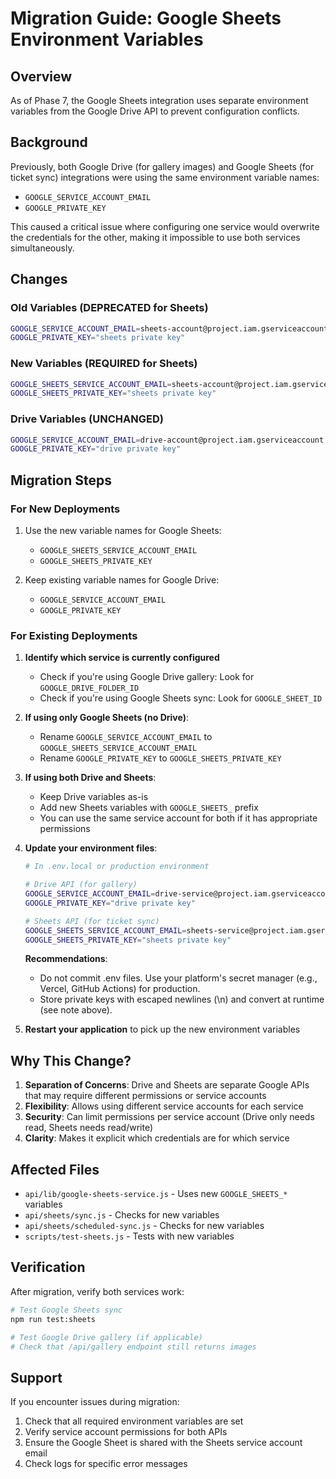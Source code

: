 # Migration Guide: Google Sheets Environment Variables

## Overview

As of Phase 7, the Google Sheets integration uses separate environment variables from the Google Drive API to prevent configuration conflicts.

## Background

Previously, both Google Drive (for gallery images) and Google Sheets (for ticket sync) integrations were using the same environment variable names:

- `GOOGLE_SERVICE_ACCOUNT_EMAIL`
- `GOOGLE_PRIVATE_KEY`

This caused a critical issue where configuring one service would overwrite the credentials for the other, making it impossible to use both services simultaneously.

## Changes

### Old Variables (DEPRECATED for Sheets)

```bash
GOOGLE_SERVICE_ACCOUNT_EMAIL=sheets-account@project.iam.gserviceaccount.com
GOOGLE_PRIVATE_KEY="sheets private key"
```

### New Variables (REQUIRED for Sheets)

```bash
GOOGLE_SHEETS_SERVICE_ACCOUNT_EMAIL=sheets-account@project.iam.gserviceaccount.com
GOOGLE_SHEETS_PRIVATE_KEY="sheets private key"
```

### Drive Variables (UNCHANGED)

```bash
GOOGLE_SERVICE_ACCOUNT_EMAIL=drive-account@project.iam.gserviceaccount.com
GOOGLE_PRIVATE_KEY="drive private key"
```

## Migration Steps

### For New Deployments

1. Use the new variable names for Google Sheets:
   - `GOOGLE_SHEETS_SERVICE_ACCOUNT_EMAIL`
   - `GOOGLE_SHEETS_PRIVATE_KEY`

2. Keep existing variable names for Google Drive:
   - `GOOGLE_SERVICE_ACCOUNT_EMAIL`
   - `GOOGLE_PRIVATE_KEY`

### For Existing Deployments

1. **Identify which service is currently configured**
   - Check if you're using Google Drive gallery: Look for `GOOGLE_DRIVE_FOLDER_ID`
   - Check if you're using Google Sheets sync: Look for `GOOGLE_SHEET_ID`

2. **If using only Google Sheets (no Drive)**:
   - Rename `GOOGLE_SERVICE_ACCOUNT_EMAIL` to `GOOGLE_SHEETS_SERVICE_ACCOUNT_EMAIL`
   - Rename `GOOGLE_PRIVATE_KEY` to `GOOGLE_SHEETS_PRIVATE_KEY`

3. **If using both Drive and Sheets**:
   - Keep Drive variables as-is
   - Add new Sheets variables with `GOOGLE_SHEETS_` prefix
   - You can use the same service account for both if it has appropriate permissions

4. **Update your environment files**:

   ```bash
   # In .env.local or production environment

   # Drive API (for gallery)
   GOOGLE_SERVICE_ACCOUNT_EMAIL=drive-service@project.iam.gserviceaccount.com
   GOOGLE_PRIVATE_KEY="drive private key"

   # Sheets API (for ticket sync)
   GOOGLE_SHEETS_SERVICE_ACCOUNT_EMAIL=sheets-service@project.iam.gserviceaccount.com
   GOOGLE_SHEETS_PRIVATE_KEY="sheets private key"
   ```

   **Recommendations**:
   - Do not commit .env files. Use your platform's secret manager (e.g., Vercel, GitHub Actions) for production.
   - Store private keys with escaped newlines (\\n) and convert at runtime (see note above).

5. **Restart your application** to pick up the new environment variables

## Why This Change?

1. **Separation of Concerns**: Drive and Sheets are separate Google APIs that may require different permissions or service accounts
2. **Flexibility**: Allows using different service accounts for each service
3. **Security**: Can limit permissions per service account (Drive only needs read, Sheets needs read/write)
4. **Clarity**: Makes it explicit which credentials are for which service

## Affected Files

- `api/lib/google-sheets-service.js` - Uses new `GOOGLE_SHEETS_*` variables
- `api/sheets/sync.js` - Checks for new variables
- `api/sheets/scheduled-sync.js` - Checks for new variables
- `scripts/test-sheets.js` - Tests with new variables

## Verification

After migration, verify both services work:

```bash
# Test Google Sheets sync
npm run test:sheets

# Test Google Drive gallery (if applicable)
# Check that /api/gallery endpoint still returns images
```

## Support

If you encounter issues during migration:

1. Check that all required environment variables are set
2. Verify service account permissions for both APIs
3. Ensure the Google Sheet is shared with the Sheets service account email
4. Check logs for specific error messages
